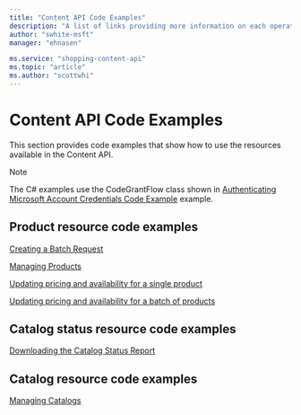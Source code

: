 ```yaml
---
title: "Content API Code Examples"
description: "A list of links providing more information on each operation available in the Content API."
author: "swhite-msft"
manager: "ehnasen"

ms.service: "shopping-content-api"
ms.topic: "article"
ms.author: "scottwhi"
---
```


# Content API Code Examples

This section provides code examples that show how to use the resources available in the Content API.

> [!NOTE]
> The C# examples use the CodeGrantFlow class shown in [Authenticating Microsoft Account Credentials Code Example](code-example-authentication-oauth.md) example.

## Product resource code examples

<a name="batch"></a>
[Creating a Batch Request](code-example-create-batch-request.md)  

<a name="products"></a>
[Managing Products](code-example-manage-products.md)

<a name="singleinventoryupdate"></a>
[Updating pricing and availability for a single product](code-example-single-product-update.md)

<a name="batchinventoryupdate"></a>
[Updating pricing and availability for a batch of products](code-example-batch-product-update.md)


## Catalog status resource code examples

<a name="status"></a>
[Downloading the Catalog Status Report](code-example-download-catalog-status-report.md)   


## Catalog resource code examples

<a name="catalog"></a>
[Managing Catalogs](code-example-manage-catalogs.md)  
